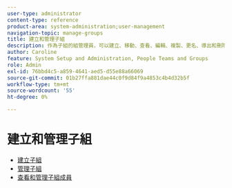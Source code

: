 ```yaml
---
user-type: administrator
content-type: reference
product-area: system-administration;user-management
navigation-topic: manage-groups
title: 建立和管理子組
description: 作為子組的組管理員，可以建立、移動、查看、編輯、複製、更名、導出和刪除子組。 您也可以將子組從父組中刪除，使子組成為頂級組。
author: Caroline
feature: System Setup and Administration, People Teams and Groups
role: Admin
exl-id: 76bbd4c5-a859-4641-aed5-d55e88a66069
source-git-commit: 01b27ffa881dae44c0f9d84f9a4853c4b4d32b5f
workflow-type: tm+mt
source-wordcount: '55'
ht-degree: 0%

---
```


# 建立和管理子組

* [建立子組](../../../administration-and-setup/manage-groups/create-and-manage-subgroups/create-a-subgroup.md)
* [管理子組](../../../administration-and-setup/manage-groups/create-and-manage-subgroups/manage-subgroups.md)
* [查看和管理子組成員](../../../administration-and-setup/manage-groups/create-and-manage-subgroups/view-and-manage-subgroup-members.md)
